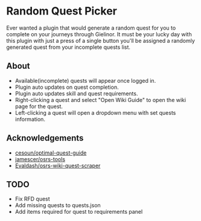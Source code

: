 # Random Quest Picker
Ever wanted a plugin that would generate a random quest for you to complete on your journeys through Gielinor.
It must be your lucky day with this plugin with just a press of a single button you'll be assigned a randomly generated quest from your incomplete quests list.
## About
- Available(incomplete) quests will appear once logged in.
- Plugin auto updates on quest completion.
- Plugin auto updates skill and quest requirements.
- Right-clicking a quest and select "Open Wiki Guide" to open the wiki page for the quest.
- Left-clicking a quest will open a dropdown menu with set quests information.
## Acknowledgements
- [cesoun/optimal-quest-guide](https://github.com/cesoun/optimal-quest-guide)
- [jamescer/osrs-tools](https://github.com/jamescer/osrs-tools)
- [Evaldash/osrs-wiki-quest-scraper](https://github.com/Evaldash/osrs-wiki-quest-scraper)
## TODO
- Fix RFD quest
- Add missing quests to quests.json
- Add items required for quest to requirements panel
